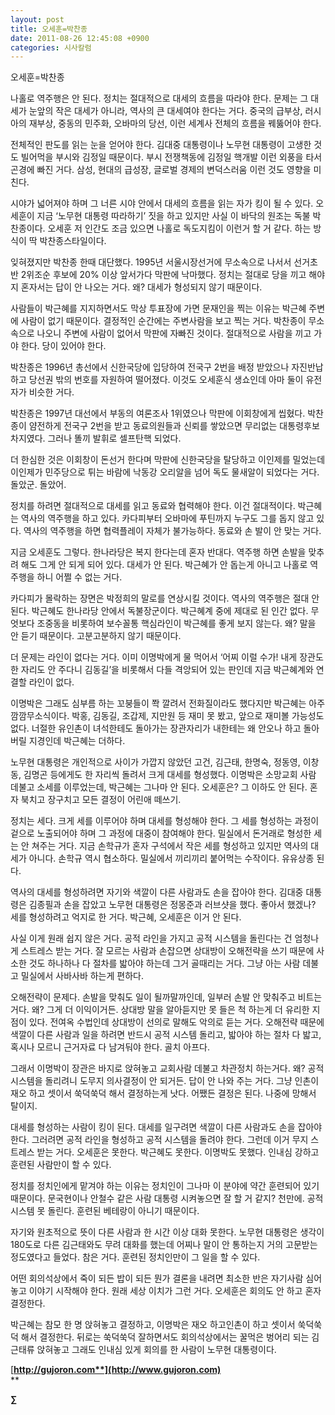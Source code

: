 ```yaml
---
layout: post
title: 오세훈=박찬종
date: 2011-08-26 12:45:08 +0900
categories: 시사칼럼
---
```

오세훈=박찬종 

나홀로 역주행은 안 된다. 정치는 절대적으로 대세의 흐름을 따라야 한다. 문제는 그 대세가 눈앞의 작은 대세가 아니라, 역사의 큰 대세여야 한다는 거다. 중국의 급부상, 러시아의 재부상, 중동의 민주화, 오바마의 당선, 이런 세계사 전체의 흐름을 꿰뚫어야 한다. 

전체적인 판도를 읽는 눈을 얻어야 한다. 김대중 대통령이나 노무현 대통령이 고생한 것도 빌어먹을 부시와 김정일 때문이다. 부시 전쟁책동에 김정일 핵개발 이런 외풍을 타서 곤경에 빠진 거다. 삼성, 현대의 급성장, 글로벌 경제의 변덕스러움 이런 것도 영향을 미친다. 

시야가 넓어져야 하며 그 너른 시야 안에서 대세의 흐름을 읽는 자가 킹이 될 수 있다. 오세훈이 지금 ‘노무현 대통령 따라하기’ 짓을 하고 있지만 사실 이 바닥의 원조는 독불 박찬종이다. 오세훈 저 인간도 조금 있으면 나홀로 독도지킴이 이런거 할 거 같다. 하는 방식이 딱 박찬종스타일이다. 

잊혀졌지만 박찬종 한때 대단했다. 1995년 서울시장선거에 무소속으로 나서서 선거초반 2위조순 후보에 20% 이상 앞서가다 막판에 낙마했다. 정치는 절대로 당을 끼고 해야지 혼자서는 답이 안 나오는 거다. 왜? 대세가 형성되지 않기 때문이다. 

사람들이 박근혜를 지지하면서도 막상 투표장에 가면 문재인을 찍는 이유는 박근혜 주변에 사람이 없기 때문이다. 결정적인 순간에는 주변사람을 보고 찍는 거다. 박찬종이 무소속으로 나오니 주변에 사람이 없어서 막판에 자빠진 것이다. 절대적으로 사람을 끼고 가야 한다. 당이 있어야 한다. 

박찬종은 1996년 총선에서 신한국당에 입당하여 전국구 2번을 배정 받았으나 자진반납하고 당선권 밖의 번호를 자원하여 떨어졌다. 이것도 오세훈식 생쇼인데 아마 둘이 유전자가 비슷한 거다. 

박찬종은 1997년 대선에서 부동의 여론조사 1위였으나 막판에 이회창에게 씹혔다. 박찬종이 얌전하게 전국구 2번을 받고 동료의원들과 신뢰를 쌓았으면 무리없는 대통령후보 차지였다. 그러나 똘끼 발휘로 셀프탄핵 되었다. 

더 한심한 것은 이회창이 돈선거 한다며 막판에 신한국당을 탈당하고 이인제를 밀었는데 이인제가 민주당으로 튀는 바람에 낙동강 오리알을 넘어 독도 물새알이 되었다는 거다. 돌았군. 돌았어. 

정치를 하려면 절대적으로 대세를 읽고 동료와 협력해야 한다. 이건 절대적이다. 박근혜는 역사의 역주행을 하고 있다. 카다피부터 오바마에 푸틴까지 누구도 그를 돕지 않고 있다. 역사의 역주행을 하면 협력플레이 자체가 불가능하다. 동료와 손 발이 안 맞는 거다. 

지금 오세훈도 그렇다. 한나라당은 복지 한다는데 혼자 반대다. 역주행 하면 손발을 맞추려 해도 그게 안 되게 되어 있다. 대세가 안 된다. 박근혜가 안 돕는게 아니고 나홀로 역주행을 하니 어쩔 수 없는 거다. 

카다피가 몰락하는 장면은 박정희의 말로를 연상시킬 것이다. 역사의 역주행은 절대 안 된다. 박근혜도 한나라당 안에서 독불장군이다. 박근혜계 중에 제대로 된 인간 없다. 무엇보다 조중동을 비롯하여 보수꼴통 핵심라인이 박근혜를 좋게 보지 않는다. 왜? 말을 안 듣기 때문이다. 고분고분하지 않기 때문이다. 

더 문제는 라인이 없다는 거다. 이미 이명박에게 물 먹어서 ‘어찌 이럴 수가! 내게 장관도 한 자리도 안 주다니 김동길’을 비롯해서 다들 격앙되어 있는 판인데 지금 박근혜계와 연결할 라인이 없다. 

이명박은 그래도 심부름 하는 꼬붕들이 쫙 깔려서 전화질이라도 했다지만 박근혜는 아주 깜깜무소식이다. 박홍, 김동길, 조갑제, 지만원 등 재미 못 봤고, 앞으로 재미볼 가능성도 없다. 너절한 유인촌이 녀석한테도 돌아가는 장관자리가 내한테는 왜 안오나 하고 돌아버릴 지경인데 박근혜는 더하다. 

노무현 대통령은 개인적으로 사이가 가깝지 않았던 고건, 김근태, 한명숙, 정동영, 이창동, 김명곤 등에게도 한 자리씩 돌려서 크게 대세를 형성했다. 이명박은 소망교회 사람 데불고 소세를 이루었는데, 박근혜는 그나마 안 된다. 오세훈은? 그 이하도 안 된다. 혼자 북치고 장구치고 모든 결정이 어린애 떼쓰기. 

정치는 세다. 크게 세를 이루어야 하며 대세를 형성해야 한다. 그 세를 형성하는 과정이 겉으로 노출되어야 하며 그 과정에 대중이 참여해야 한다. 밀실에서 돈거래로 형성한 세는 안 쳐주는 거다. 지금 손학규가 혼자 구석에서 작은 세를 형성하고 있지만 역사의 대세가 아니다. 손학규 역시 협소하다. 밀실에서 끼리끼리 붙어먹는 수작이다. 유유상종 된다. 

역사의 대세를 형성하려면 자기와 색깔이 다른 사람과도 손을 잡아야 한다. 김대중 대통령은 김종필과 손을 잡았고 노무현 대통령은 정몽준과 러브샷을 했다. 좋아서 했겠나? 세를 형성하려고 억지로 한 거다. 박근혜, 오세훈은 이거 안 된다. 

사실 이게 원래 쉽지 않은 거다. 공적 라인을 가지고 공적 시스템을 돌린다는 건 엄청나게 스트레스 받는 거다. 잘 모르는 사람과 손잡으면 상대방이 오해전략을 쓰기 때문에 사소한 것도 하나하나 다 절차를 밟아야 하는데 그거 골때리는 거다. 그냥 아는 사람 데불고 밀실에서 사바사바 하는게 편하다. 

오해전략이 문제다. 손발을 맞춰도 일이 될까말까인데, 일부러 손발 안 맞춰주고 비트는 거다. 왜? 그게 더 이익이거든. 상대방 말을 알아듣지만 못 들은 척 하는게 더 유리한 지점이 있다. 전여옥 수법인데 상대방이 선의로 말해도 악의로 듣는 거다. 오해전략 때문에 색깔이 다른 사람과 일을 하려면 반드시 공적 시스템 돌리고, 밟아야 하는 절차 다 밟고, 혹시나 모르니 근거자료 다 남겨둬야 한다. 골치 아프다. 

그래서 이명박이 장관은 바지로 앉혀놓고 교회사람 데불고 차관정치 하는거다. 왜? 공적 시스템을 돌리려니 도무지 의사결정이 안 되거든. 답이 안 나와 주는 거다. 그냥 인촌이 재오 하고 셋이서 쑥덕쑥덕 해서 결정하는게 낫다. 어쨌든 결정은 된다. 나중에 망해서 탈이지. 

대세를 형성하는 사람이 킹이 된다. 대세를 일구려면 색깔이 다른 사람과도 손을 잡아야 한다. 그러려면 공적 라인을 형성하고 공적 시스템을 돌려야 한다. 그런데 이거 무지 스트레스 받는 거다. 오세훈은 못한다. 박근혜도 못한다. 이명박도 못했다. 인내심 강하고 훈련된 사람만이 할 수 있다. 

정치를 정치인에게 맡겨야 하는 이유는 정치인이 그나마 이 분야에 약간 훈련되어 있기 때문이다. 문국현이나 안철수 같은 사람 대통령 시켜놓으면 잘 할 거 같지? 천만에. 공적 시스템 못 돌린다. 훈련된 베테랑이 아니기 때문이다. 

자기와 원초적으로 뜻이 다른 사람과 한 시간 이상 대화 못한다. 노무현 대통령은 생각이 180도로 다른 김근태와도 무려 대화를 했는데 어찌나 말이 안 통하는지 거의 고문받는 정도였다고 들었다. 참은 거다. 훈련된 정치인만이 그 일을 할 수 있다. 

어떤 회의석상에서 죽이 되든 밥이 되든 뭔가 결론을 내려면 최소한 반은 자기사람 심어놓고 이야기 시작해야 한다. 원래 세상 이치가 그런 거다. 오세훈은 회의도 안 하고 혼자 결정한다. 

박근혜는 참모 한 명 앉혀놓고 결정하고, 이명박은 재오 하고인촌이 하고 셋이서 쑥덕쑥덕 해서 결정한다. 뒤로는 쑥덕쑥덕 잘하면서도 회의석상에서는 꿀먹은 벙어리 되는 김근태류 앉혀놓고 그래도 인내심 있게 회의를 한 사람이 노무현 대통령이다. 



  

  







  




[**http://gujoron.com**](http://www.gujoron.com)**  
** 

**∑**